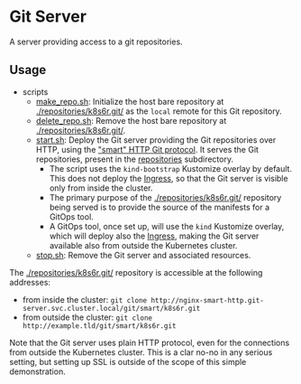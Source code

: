 # Git Server

A server providing access to a git repositories.

## Usage

- scripts
  - [make_repo.sh](./make_repo.sh): Initialize the host bare repository at [./repositories/k8s6r.git/](./repositories/k8s6r.git/) as the `local` remote for this Git repository.
  - [delete_repo.sh](./delete_repo.sh): Remove the host bare repository at [./repositories/k8s6r.git/](./repositories/k8s6r.git/).
  - [start.sh](./start.sh): Deploy the Git server providing the Git repositories over HTTP, using the ["smart" HTTP Git protocol](https://git-scm.com/book/en/v2/Git-on-the-Server-The-Protocols#_smart_http). It serves the Git repositories, present in the [repositories](./repositories) subdirectory.
    - The script uses the `kind-bootstrap` Kustomize overlay by default. This does not deploy the [Ingress](https://kubernetes.io/docs/reference/kubernetes-api/service-resources/ingress-v1/), so that the Git server is visible only from inside the cluster.
    - The primary purpose of the [./repositories/k8s6r.git/](./repositories/k8s6r.git/) repository being served is to provide the source of the manifests for a GitOps tool.
    - A GitOps tool, once set up, will use the `kind` Kustomize overlay, which will deploy also the [Ingress](https://kubernetes.io/docs/reference/kubernetes-api/service-resources/ingress-v1/), making the Git server available also from outside the Kubernetes cluster.
  - [stop.sh](./stop.sh): Remove the Git server and associated resources.

The [./repositories/k8s6r.git/](./repositories/k8s6r.git/) repository is accessible at the following addresses:
  - from inside the cluster: `git clone http://nginx-smart-http.git-server.svc.cluster.local/git/smart/k8s6r.git`
  - from outside the cluster: `git clone http://example.tld/git/smart/k8s6r.git`

Note that the Git server uses plain HTTP protocol, even for the connections from outside the Kubernetes cluster. This is a clar no-no in any serious setting, but setting up SSL is outside of the scope of this simple demonstration.


